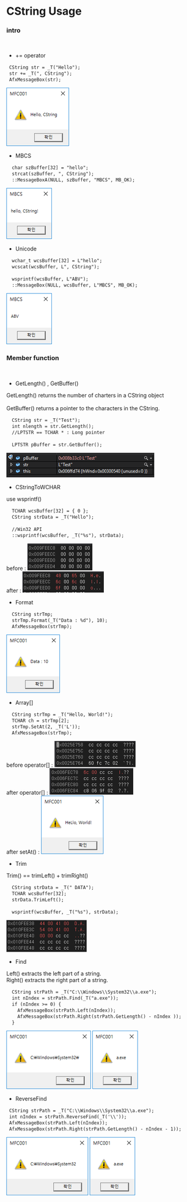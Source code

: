 # CString Usage


### intro
<br/>

* += operator

```
 CString str = _T("Hello");
 str += _T(", CString");
 AfxMessageBox(str);
```

![](../../images/CString/intro.PNG)


* MBCS

```
  char szBuffer[32] = "hello";
  strcat(szBuffer, ", CString");  
  ::MessageBoxA(NULL, szBuffer, "MBCS", MB_OK);

```
![](../../images/CString/MBCS.PNG)

* Unicode

```
  wchar_t wcsBuffer[32] = L"hello";
  wcscat(wcsBuffer, L", CString");

  wsprintf(wcsBuffer, L"ABV");
  ::MessageBox(NULL, wcsBuffer, L"MBCS", MB_OK);
```
![](../../images/CString/Unicode.PNG)


### Member function
<br />

* GetLength() , GetBuffer()

GetLength() returns the number of charters in a CString object
<br/><br/>
GetBuffer() returns a pointer to the characters in the CString.
```
  CString str = _T("Test");
  int nlength = str.GetLength();
  //LPTSTR == TCHAR * : Long pointer

  LPTSTR pBuffer = str.GetBuffer();
```
![](../../images/CString/GetLength.PNG)


* CStringToWCHAR

use wsprintf()

```
  TCHAR wcsBuffer[32] = { 0 };
  CString strData = _T("Hello");

  //Win32 API
  ::wsprintf(wcsBuffer, _T("%s"), strData);
```

before : ![](../../images/CString/CStringToWCHAR_1.PNG)
<br/>after : ![](../../images/CString/CStringToWCHAR_2.PNG)

* Format

```
  CString strTmp;
  strTmp.Format(_T("Data : %d"), 10);
  AfxMessageBox(strTmp);

```

![](../../images/CString/Format.PNG)


* Array[]


```
  CString strTmp = _T("Hello, World!");
  TCHAR ch = strTmp[2];
  strTmp.SetAt(2, _T('L'));
  AfxMessageBox(strTmp);
```
before operator[] : ![](../../images/CString/Array.PNG)
<br/>after operator[] : ![](../../images/CString/Array2.PNG)
<br/>after setAt() :
![](../../images/CString/Array3.PNG)


* Trim

Trim() == trimLeft() + trimRight()
```
  CString strData = _T(" DATA");
  TCHAR wcsBuffer[32];
  strData.TrimLeft();

  wsprintf(wcsBuffer, _T("%s"), strData);
```
![](../../images/CString/Trim.PNG)

* Find

Left() extracts the left part of a string. <br/>
Right() extracts the right part of a string.

```
  CString strPath = _T("C:\\Windows\\System32\\a.exe");
  int nIndex = strPath.Find(_T("a.exe"));
  if (nIndex >= 0) {
    AfxMessageBox(strPath.Left(nIndex));
    AfxMessageBox(strPath.Right(strPath.GetLength() - nIndex ));
  }
```
![](../../images/CString/Find.PNG)
![](../../images/CString/Find2.PNG)


* ReverseFind

```
 CString strPath = _T("C:\\Windows\\System32\\a.exe");
 int nIndex = strPath.ReverseFind(_T('\\'));
 AfxMessageBox(strPath.Left(nIndex));
 AfxMessageBox(strPath.Right(strPath.GetLength() - nIndex - 1));
```
![](../../images/CString/ReverseFind.PNG)
![](../../images/CString/ReverseFind2.PNG)

